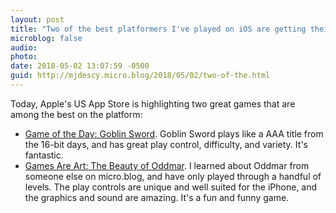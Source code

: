 ```yaml
---
layout: post
title: "Two of the best platformers I've played on iOS are getting their due today from Apple"
microblog: false
audio: 
photo: 
date: 2018-05-02 13:07:59 -0500
guid: http://mjdescy.micro.blog/2018/05/02/two-of-the.html
---
```

Today, Apple's US App Store is highlighting two great games that are among the best on the platform:

- [Game of the Day: Goblin Sword](https://itunes.apple.com/us/story/id1356375657). Goblin Sword plays like a AAA title from the 16-bit days, and has great play control, difficulty, and variety. It's fantastic.
- [Games Are Art: The Beauty of Oddmar](https://itunes.apple.com/us/story/id1369365671). I learned about Oddmar from someone else on micro.blog, and have only played through a handful of levels. The play controls are unique and well suited for the iPhone, and the graphics and sound are amazing. It's a fun and funny game.
